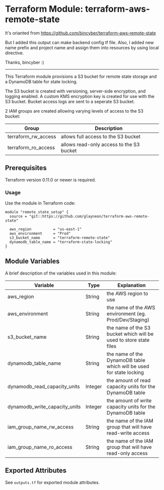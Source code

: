 # Terraform Module: terraform-aws-remote-state

It's orianted from https://github.com/bincyber/terraform-aws-remote-state

But I added this output can make backend config tf file.
Also, I added new name prefix and project name and assign them into resources by using local directive.

Thanks, bincyber :)

--------------------------------------------------------------------------------------

This Terraform module provisions a S3 bucket for remote state storage and a DynamoDB table for state locking.

The S3 bucket is created with versioning, server-side encryption, and logging enabled. A custom KMS encryption key is created for use with the S3 bucket. Bucket access logs are sent to a seperate S3 bucket.

2 IAM groups are created allowing varying levels of access to the S3 bucket:

| Group | Description
| -------- | --------
| terraform_rw_access | allows full access to the S3 bucket
| terraform_ro_access | allows read-only access to the S3 bucket


## Prerequisites

Terraform version 0.11.0 or newer is required.


### Usage

Use the module in Terraform code:

    module "remote_state_setup" {
      source = "git::https://github.com/glayneon/terraform-aws-remote-state"

      aws_region          = "us-east-1"
      aws_environment     = "Prod"
      s3_bucket_name      = "terraform-remote-state"
      dynamodb_table_name = "terraform-state-locking"
    }


## Module Variables

A brief description of the variables used in this module:

| Variable | Type | Explanation
| -------- | -------- | --------
| aws_region | String | the AWS region to use
| aws_environment | String | the name of the AWS environment (eg. Prod/Dev/Staging)
| s3_bucket_name | String | the name of the S3 bucket which will be used to store state files
| dynamodb_table_name | String | the name of the DynamoDB table which will be used for state locking
| dynamodb_read_capacity_units | Integer | the amount of read capacity units for the DynamoDB table
| dynamodb_write_capacity_units | Integer | the amount of write capacity units for the DynamoDB table
| iam_group_name_rw_access | String | the name of the IAM group that will have read-write access
| iam_group_name_ro_access | String | the name of the IAM group that will have read-only access


## Exported Attributes

See `outputs.tf` for exported module attributes.
